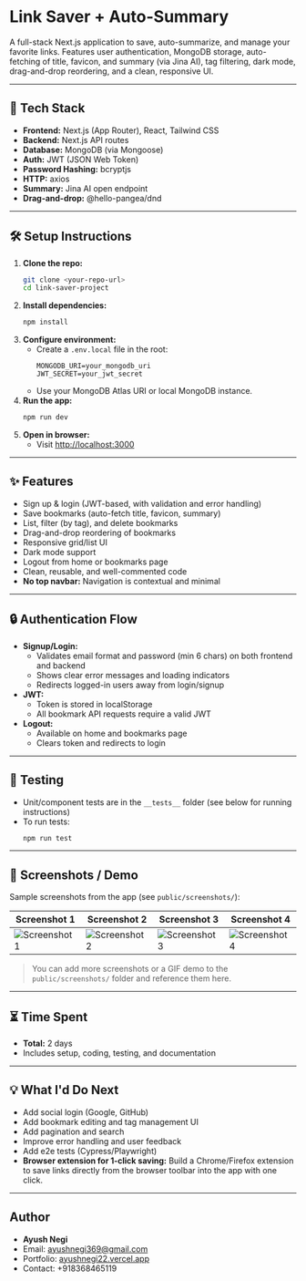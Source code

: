 # Link Saver + Auto-Summary

A full-stack Next.js application to save, auto-summarize, and manage your favorite links. Features user authentication, MongoDB storage, auto-fetching of title, favicon, and summary (via Jina AI), tag filtering, dark mode, drag-and-drop reordering, and a clean, responsive UI.

---

## 🚀 Tech Stack
- **Frontend:** Next.js (App Router), React, Tailwind CSS
- **Backend:** Next.js API routes
- **Database:** MongoDB (via Mongoose)
- **Auth:** JWT (JSON Web Token)
- **Password Hashing:** bcryptjs
- **HTTP:** axios
- **Summary:** Jina AI open endpoint
- **Drag-and-drop:** @hello-pangea/dnd

---

## 🛠️ Setup Instructions
1. **Clone the repo:**
   ```sh
   git clone <your-repo-url>
   cd link-saver-project
   ```
2. **Install dependencies:**
   ```sh
   npm install
   ```
3. **Configure environment:**
   - Create a `.env.local` file in the root:
     ```env
     MONGODB_URI=your_mongodb_uri
     JWT_SECRET=your_jwt_secret
     ```
   - Use your MongoDB Atlas URI or local MongoDB instance.
4. **Run the app:**
   ```sh
   npm run dev
   ```
5. **Open in browser:**
   - Visit [http://localhost:3000](http://localhost:3000)

---

## ✨ Features
- Sign up & login (JWT-based, with validation and error handling)
- Save bookmarks (auto-fetch title, favicon, summary)
- List, filter (by tag), and delete bookmarks
- Drag-and-drop reordering of bookmarks
- Responsive grid/list UI
- Dark mode support
- Logout from home or bookmarks page
- Clean, reusable, and well-commented code
- **No top navbar:** Navigation is contextual and minimal

---

## 🔒 Authentication Flow
- **Signup/Login:**
  - Validates email format and password (min 6 chars) on both frontend and backend
  - Shows clear error messages and loading indicators
  - Redirects logged-in users away from login/signup
- **JWT:**
  - Token is stored in localStorage
  - All bookmark API requests require a valid JWT
- **Logout:**
  - Available on home and bookmarks page
  - Clears token and redirects to login

---

## 🧪 Testing
- Unit/component tests are in the `__tests__` folder (see below for running instructions)
- To run tests:
  ```sh
  npm run test
  ```

---

## 📸 Screenshots / Demo

Sample screenshots from the app (see `public/screenshots/`):

| Screenshot 1 | Screenshot 2 | Screenshot 3 | Screenshot 4 |
|--------------|--------------|--------------|--------------|
| ![Screenshot 1](public/screenshots/Screenshot%202025-07-21%20at%209.50.42%E2%80%AFPM.png) | ![Screenshot 2](public/screenshots/Screenshot%202025-07-21%20at%209.50.49%E2%80%AFPM.png) | ![Screenshot 3](public/screenshots/Screenshot%202025-07-21%20at%209.52.50%E2%80%AFPM.png) | ![Screenshot 4](public/screenshots/Screenshot%202025-07-21%20at%209.53.07%E2%80%AFPM.png) |

> You can add more screenshots or a GIF demo to the `public/screenshots/` folder and reference them here.

---

## ⏳ Time Spent
- **Total:** 2 days
- Includes setup, coding, testing, and documentation

---

## 💡 What I'd Do Next
- Add social login (Google, GitHub)
- Add bookmark editing and tag management UI
- Add pagination and search
- Improve error handling and user feedback
- Add e2e tests (Cypress/Playwright)
- **Browser extension for 1-click saving:** Build a Chrome/Firefox extension to save links directly from the browser toolbar into the app with one click.

---

## Author
- **Ayush Negi**
- Email: [ayushnegi369@gmail.com](mailto:ayushnegi369@gmail.com)
- Portfolio: [ayushnegi22.vercel.app](https://ayushnegi22.vercel.app)
- Contact: +918368465119
